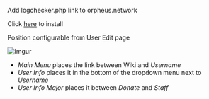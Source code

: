 Add logchecker.php link to orpheus.network

Click [here](https://github.com/AlvaroBeiro/orpheus-logchecker-link/raw/master/src/orpheus-logchecker-link.user.js) to install

Position configurable from User Edit page

![Imgur](http://i.imgur.com/Nm3LXaJ.png)

- <i>Main Menu</i> places the link between Wiki and <i>Username</i>
- <i>User Info</i> places it in the bottom of the dropdown menu next to <i>Username</i>
- <i>User Info Major</i> places it between <i>Donate</i> and <i>Staff</i>
